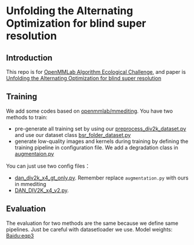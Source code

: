 # Unfolding the Alternating Optimization for blind super resolution 

## Introduction
This repo is for [OpenMMLab Algorithm Ecological Challenge](https://openmmlab.com/competitions/algorithm-2021), and paper is [Unfolding the Alternating Optimization for blind super resolution](https://arxiv.org/pdf/2010.02631v4.pdf)

## Training
We add some codes based on [openmmlab/mmediting](https://github.com/open-mmlab/mmediting). You have two methods to train:
- pre-generate all training set by using our [preprocess_div2k_dataset.py](https://github.com/wileechou/dan_mmediting/blob/master/tools/data/blind-super-resolution/div2k/preprocess_div2k_dataset.py) and 
use our dataset class [bsr_folder_dataset.py](https://github.com/wileechou/dan_mmediting/blob/master/mmedit/datasets/bsr_folder_dataset.py)
- generate low-quality images and kernels during training by defining the training pipeline in configuration file. We add a degradation class in [augmentaion.py](https://github.com/wileechou/dan_mmediting/blob/master/mmedit/datasets/pipelines/augmentation.py)

You can just use two config files：
 - [dan_div2k_x4_gt_only.py](https://github.com/wileechou/dan_mmediting/blob/master/configs/restorers/DAN/dan_div2k_x4_gt_only.py). Remember replace `augmentation.py` with ours in mmediting
 - [DAN_DIV2K_x4_v2.py](https://github.com/wileechou/dan_mmediting/blob/master/configs/restorers/DAN/DAN_DIV2K_x4_v2.py). 

## Evaluation
The evaluation for two methods are the same because we define same pipelines. Just be careful with datasetloader we use.
Model weights: [Baidu:eqp3](https://pan.baidu.com/s/1NfURCcWRMMb517r8gn2DZQ)
